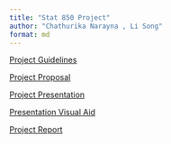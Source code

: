 ```yaml
---
title: "Stat 850 Project"
author: "Chathurika Narayna , Li Song"
format: md
---
```





[Project Guidelines](guidelines.qmd)

[Project Proposal](proposal.qmd)

[Project Presentation]() <!-- Add a link to your Youtube presentation -->

[Presentation Visual Aid](slides.qmd) <!-- Change this to link to your visual aid -->

[Project Report](report.qmd)
